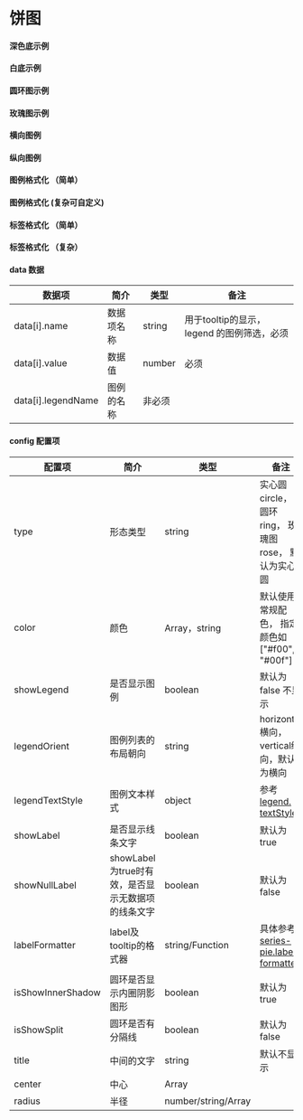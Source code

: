 # 饼图

#### 深色底示例
<vuep template="#simple-pie_dark"></vuep>

<script v-pre type="text/x-template" id="simple-pie_dark">
<template>
	<div style="background: #04233c">
		<e-pie :data="pieData" style="width: 400px; height: 400px;"></e-pie>
	</div>
</template>

<script>
  export default {
	created () {
		this.$xEchart.setChartConfig({
			THEME_COLOR: 'dark'
		});
	},
    data () {
      return {
        pieData: [
            { name: 'A类', value: 5 },
            { name: 'B类', value: 5 },
            { name: 'C类', value: 30 },
            { name: 'D类', value: 20 },
            { name: 'E类', value: 10 },
            { name: 'F类', value: 2 }
        ]
      }
    }
  }
</script>
</script>

#### 白底示例
<vuep template="#simple-pie"></vuep>

<script v-pre type="text/x-template" id="simple-pie">
<template>
    <e-pie :data="pieData" style="width: 400px; height: 400px;"></e-pie>
</template>

<script>
  export default {
	created () {
	  	this.$xEchart.setChartConfig({
	  		THEME_COLOR: 'light'
	  	});
	},
    data () {
      return {
        pieData: [
            { name: 'A类', value: 5 },
            { name: 'B类', value: 5 },
            { name: 'C类', value: 30 },
            { name: 'D类', value: 20 },
            { name: 'E类', value: 10 },
            { name: 'F类', value: 2 }
        ]
      }
    }
  }
</script>
</script>



#### 圆环图示例
<vuep template="#simple-pie_1"></vuep>
<script v-pre type="text/x-template" id="simple-pie_1">
<template>
    <div>
		<e-pie
			:data="pieData"
			:config="{
				title: '总个数\n300',
				type: 'ring'
			}"
			style="width: 400px;height: 400px;"
		></e-pie>
	</div>
    
</template>

<script>
  export default {
	created () {
	  	this.$xEchart.setChartConfig({
	  		THEME_COLOR: 'light'
	  	});
	},
    data () {
      return {
        pieData: [
            { name: 'A类', value: 5 },
            { name: 'B类', value: 5 },
            { name: 'C类', value: 30 },
            { name: 'D类', value: 20 },
            { name: 'E类', value: 10 },
            { name: 'F类', value: 2 }
        ]
      }
    }
  }
</script>
</script>


#### 玫瑰图示例
<vuep template="#simple-pie_2"></vuep>
<script v-pre type="text/x-template" id="simple-pie_2">
<template>
    <div>
		<e-pie
			:data="pieData"
			:config="{
				type: 'rose'
			}"
			style="width: 400px;height: 400px;"
		></e-pie>
	</div>
    
</template>

<script>
  export default {
	created () {
	  	this.$xEchart.setChartConfig({
	  		THEME_COLOR: 'light'
	  	});
	},
    data () {
      return {
        pieData: [
            { name: 'A类', value: 5 },
            { name: 'B类', value: 5 },
            { name: 'C类', value: 30 },
            { name: 'D类', value: 20 },
            { name: 'E类', value: 10 },
            { name: 'F类', value: 2 }
        ]
      }
    }
  }
</script>
</script>

#### 横向图例
<vuep template="#simple-pie_tl"></vuep>
<script v-pre type="text/x-template" id="simple-pie_tl">
<template>
	<div >
		<e-pie
			:data="pieData"
			:config="{
				showLegend: true
			}"
			style="width: 400px;height: 400px;"
		></e-pie>
	</div>
</template>

<script>
  export default {
    data () {
      return {
        pieData: [
             { name: 'A类', value: 5 },
            { name: 'B类', value: 5 },
            { name: 'C类', value: 30 },
            { name: 'D类', value: 20 },
            { name: 'E类', value: 10 },
            { name: 'F类', value: 2 }
        ]
      }
    }
  }
</script>
</script>


#### 纵向图例
<vuep template="#simple-pie_tl2"></vuep>
<script v-pre type="text/x-template" id="simple-pie_tl2">
<template>
	<div>
		<e-pie
			:data="pieData"
			:config="{
				showLegend: true,
				legendOrient: 'vertical'
			}"
			style="width: 500px;height: 400px;"
		></e-pie>
	</div>
</template>

<script>
  export default {
    data () {
      return {
        pieData: [
             { name: 'A类', value: 5 },
            { name: 'B类', value: 5 },
            { name: 'C类', value: 30 },
            { name: 'D类', value: 20 },
            { name: 'E类', value: 10 },
            { name: 'F类', value: 2 }
        ]
      }
    }
  }
</script>
</script>

#### 图例格式化 （简单）
<vuep template="#simple-pie_tlgsh"></vuep>
<script v-pre type="text/x-template" id="simple-pie_tlgsh">
<template>
	<div>
		<e-pie
			:data="pieData1"
			:config="{
				showLegend: true,
				showLabel: false,
				legendOrient: 'vertical'
			}"
			style="width: 500px;height: 300px;"
		></e-pie>
	</div>
</template>

<script>
  export default {
    data () {
      return {
	     pieData1: [
		    { name: 'A类', value: 1, legendName: 'A类: 1个'},
		    { name: 'B类', value: 9, legendName: 'B类: 9个'}
	    ]
		
      }
    }
  }
</script>
</script>


#### 图例格式化 (复杂可自定义)
<vuep template="#simple-pie_tlgsh1"></vuep>
<script v-pre type="text/x-template" id="simple-pie_tlgsh1">
<template>
	<div>
		<e-pie
			:data="pieData2"
			:config="{
				type: 'ring',
				showLegend: true,
				showLabel: false,
				isShowSplit: true,
                isShowInnerShadow: false,
				legendOrient: 'vertical',
				legendTextStyle: {
					rich: {
						name: { width: 55 },
						value: { width: 40 }
					}
				}
			}"
			style="width: 500px;height: 300px;"
		></e-pie>
	</div>
</template>

<script>
  export default {
    data () {
      return {
        pieData2: [
            { name: 'A类', value: 10, legendName: '{name|A类} {value|10个} 10%' },
			{ name: 'B类', value: 50, legendName: '{name|B类} {value|50个} 50%' },
			{ name: 'C类', value: 20, legendName: '{name|C类} {value|20个} 20%' },
			{ name: 'D类', value: 10, legendName: '{name|D类} {value|10个} 10%' },
			{ name: 'E类', value: 10, legendName: '{name|E类} {value|10个} 10%' },
        ],
		
      }
    }
  }
</script>
</script>

#### 标签格式化 （简单）
<vuep template="#simple-pie_bq1"></vuep>
<script v-pre type="text/x-template" id="simple-pie_bq1">
<template>
	<div>
		<e-pie
			:data="pieData"
			:config="{
				labelFormatter: '{b}: {c}个 {d}%'
			}"
			style="width: 500px;height: 300px;"
		></e-pie>
	</div>
</template>

<script>
  export default {
    data () {
      return {
        pieData: [
           { name: 'A类', value: 5 },
           { name: 'B类', value: 5 },
           { name: 'C类', value: 30 },
           { name: 'D类', value: 20 },
           { name: 'E类', value: 10 },
           { name: 'F类', value: 2 }
        ]
      }
    }
  }
</script>
</script>


#### 标签格式化 （复杂）
<vuep template="#simple-pie_bq"></vuep>
<script v-pre type="text/x-template" id="simple-pie_bq">
<template>
	<div>
		<e-pie
			:data="pieData"
			:config="{
				labelFormatter: function(v) {
					return v.name + ':' + v.value + '个';
				}
			}"
			style="width: 500px;height: 300px;"
		></e-pie>
	</div>
</template>

<script>
  export default {
    data () {
      return {
        pieData: [
           { name: 'A类', value: 5 },
           { name: 'B类', value: 5 },
           { name: 'C类', value: 30 },
           { name: 'D类', value: 20 },
           { name: 'E类', value: 10 },
           { name: 'F类', value: 2 }
        ]
      }
    }
  }
</script>
</script>

#### data 数据

| 数据项 | 简介 | 类型 | 备注 |
| --- | --- | --- | --- |
| data[i].name | 数据项名称 | string | 用于tooltip的显示，legend 的图例筛选，必须 |
| data[i].value | 数据值 | number | 必须 |
| data[i].legendName | 图例的名称 | 非必须

#### config 配置项

| 配置项 | 简介 | 类型 | 备注 |
| --- | --- | --- | --- |
| type | 形态类型 | string | 实心圆circle， 圆环ring，  玫瑰图rose， 默认为实心圆 |
| color | 颜色 | Array，string | 默认使用常规配色， 指定颜色如["#f00", "#00f"]|
| showLegend | 是否显示图例 | boolean | 默认为false 不显示 |
| legendOrient | 图例列表的布局朝向 | string | horizontal横向，vertical纵向，默认为横向 |
| legendTextStyle | 图例文本样式 | object | 参考[legend. textStyle](https://echarts.apache.org/zh/option.html#legend.textStyle)
| showLabel | 是否显示线条文字 | boolean | 默认为true |
| showNullLabel | showLabel为true时有效，是否显示无数据项的线条文字 | boolean | 默认为false |
| labelFormatter | label及tooltip的格式器 | string/Function |  具体参考[series-pie.label. formatter](https://echarts.apache.org/zh/option.html#series-pie.label.formatter)|
| isShowInnerShadow | 圆环是否显示内圈阴影图形 | boolean | 默认为true |
| isShowSplit | 圆环是否有分隔线 | boolean | 默认为false |
| title | 中间的文字 | string | 默认不显示 |
| center | 中心 | Array |  |
| radius | 半径 | number/string/Array |  |









